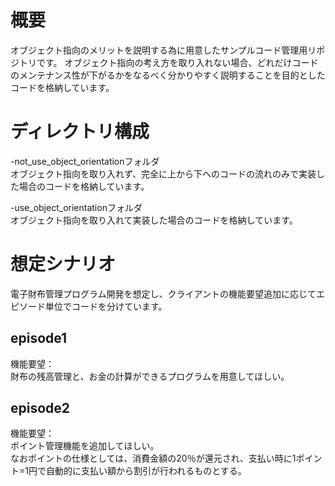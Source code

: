 # 概要
オブジェクト指向のメリットを説明する為に用意したサンプルコード管理用リポジトリです。
オブジェクト指向の考え方を取り入れない場合、どれだけコードのメンテナンス性が下がるかをなるべく分かりやすく説明することを目的としたコードを格納しています。

# ディレクトリ構成
-not_use_object_orientationフォルダ  
  オブジェクト指向を取り入れず、完全に上から下へのコードの流れのみで実装した場合のコードを格納しています。
  
-use_object_orientationフォルダ  
  オブジェクト指向を取り入れて実装した場合のコードを格納しています。

# 想定シナリオ
電子財布管理プログラム開発を想定し、クライアントの機能要望追加に応じてエピソード単位でコードを分けています。

## episode1
機能要望：  
財布の残高管理と、お金の計算ができるプログラムを用意してほしい。

## episode2
機能要望：  
ポイント管理機能を追加してほしい。  
なおポイントの仕様としては、消費金額の20％が還元され、支払い時に1ポイント=1円で自動的に支払い額から割引が行われるものとする。
